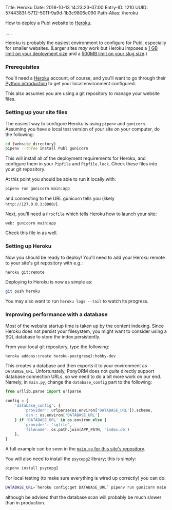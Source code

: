 Title: Heroku
Date: 2018-10-13 14:23:23-07:00
Entry-ID: 1210
UUID: 5744383f-5712-5011-9a9d-1b3c9806e090
Path-Alias: /heroku

How to deploy a Publ website to [Heroku](http://heroku.com).

.....

Heroku is probably the easiest environment to configure for Publ, especially for
smaller websites. (Larger sites *may* work but Heroku imposes a [1 GB limit on your deployment size](https://devcenter.heroku.com/articles/limits#git-repos) and a [500MB limit on your slug size](https://devcenter.heroku.com/articles/limits#slug-size).)

### Prerequisites

You'll need a [Heroku](http://heroku.com) account, of course, and you'll want to go through their [Python introduction](https://devcenter.heroku.com/articles/getting-started-with-python) to get your local environment configured.

This also assumes you are using a git repository to manage your website files.

### Setting up your site files

The easiest way to configure Heroku is using `pipenv` and `gunicorn`. Assuming you have a local test version of your site on your computer, do the following:

```bash
cd (website_directory)
pipenv --three install Publ gunicorn
```

This will install all of the deployment requirements for Heroku, and configure them in your `Pipfile` and `Pipfile.lock`. Check these files into your git repository.

At this point you should be able to run it locally with:

```bash
pipenv run gunicorn main:app
```

and connecting to the URL gunicorn tells you (likely `http://127.0.0.1:8000/`).

Next, you'll need a `Procfile` which tells Heroku how to launch your site:

```
web: gunicorn main:app
```

Check this file in as well.

### Setting up Heroku

Now you should be ready to deploy! You'll need to add your Heroku remote to your site's git repository with e.g.:

```bash
heroku git:remote
```

Deploying to Heroku is now as simple as:

```bash
git push heroku
```

You may also want to run `heroku logs --tail` to watch its progress.

### Improving performance with a database

Most of the website startup time is taken up by the content indexing. Since Heroku does not persist your filesystem, you might want to consider using a SQL database to store the index persistently.

From your local git repository, type the following:

```bash
heroku addons:create heroku-postgresql:hobby-dev
```

This creates a database and then exports it to your environment as `DATABASE_URL`. Unfortunately, PonyORM does not *quite* directly support database connection URLs, so we need to do a bit more work on our end. Namely, in `main.py`, change the `database_config` part to the following:

```python
from urllib.parse import urlparse

config = {
    'database_config': {
        'provider': urlparse(os.environ['DATABASE_URL']).scheme,
        'dsn': os.environ['DATABASE_URL']
    } if 'DATABASE_URL' in os.environ else {
        'provider': 'sqlite',
        'filename': os.path.join(APP_PATH, 'index.db')
    },
}
```

A full example can be seen in the [`main.py` for this site's repository](https://github.com/PlaidWeb/publ-site/blob/master/main.py).

You will also need to install the `psycopg2` library; this is simply:

```bash
pipenv install psycopg2
```

For local testing (to make sure everything is wired up correctly) you can do:

```bash
DATABASE_URL=`heroku config:get DATABASE_URL` pipenv run gunicorn main:app
```

although be advised that the database scan will probably be much slower than in production.
